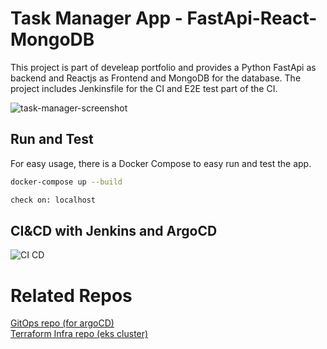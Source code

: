 # Task Manager App - FastApi-React-MongoDB
This project is part of develeap portfolio and provides a Python FastApi as backend and Reactjs as Frontend and MongoDB for the database.
The project includes Jenkinsfile for the CI and E2E test part of the CI.


![task-manager-screenshot](https://user-images.githubusercontent.com/24268589/187297936-29ad6d8c-572c-44da-b95b-27cbc82202c4.png)


## Run and Test

For easy usage, there is a Docker Compose to easy run and test the app.
```bash
docker-compose up --build
```
```bash
check on: localhost
```

## CI&CD with Jenkins and ArgoCD

![CI CD](https://user-images.githubusercontent.com/24268589/187297362-3021d27b-eb97-4228-8123-d7762354a34b.png)


# Related Repos
[GitOps repo (for argoCD)](https://github.com/oshriza/gitops-portfolio-taskmanager) <br>
[Terraform Infra repo (eks cluster)](https://github.com/oshriza/infra-portfolio)

